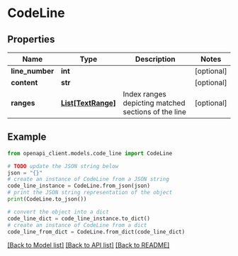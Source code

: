 # CodeLine


## Properties

Name | Type | Description | Notes
------------ | ------------- | ------------- | -------------
**line_number** | **int** |  | [optional] 
**content** | **str** |  | [optional] 
**ranges** | [**List[TextRange]**](TextRange.md) | Index ranges depicting matched sections of the line | [optional] 

## Example

```python
from openapi_client.models.code_line import CodeLine

# TODO update the JSON string below
json = "{}"
# create an instance of CodeLine from a JSON string
code_line_instance = CodeLine.from_json(json)
# print the JSON string representation of the object
print(CodeLine.to_json())

# convert the object into a dict
code_line_dict = code_line_instance.to_dict()
# create an instance of CodeLine from a dict
code_line_from_dict = CodeLine.from_dict(code_line_dict)
```
[[Back to Model list]](../README.md#documentation-for-models) [[Back to API list]](../README.md#documentation-for-api-endpoints) [[Back to README]](../README.md)


